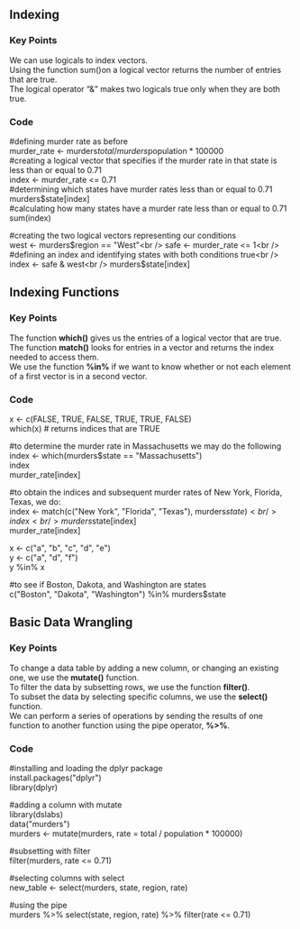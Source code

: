 ## Indexing
### Key Points
We can use logicals to index vectors.<br />
Using the function sum()on a logical vector returns the number of entries that are true.<br />
The logical operator “&” makes two logicals true only when they are both true.<br />
### Code
#defining murder rate as before<br />
murder_rate <- murders$total / murders$population * 100000<br />
#creating a logical vector that specifies if the murder rate in that state is less than or equal to 0.71<br />
index <- murder_rate <= 0.71<br />
#determining which states have murder rates less than or equal to 0.71<br />
murders$state[index]<br />
#calculating how many states have a murder rate less than or equal to 0.71<br />
sum(index)<br />

#creating the two logical vectors representing our conditions<br />
west <- murders$region == "West"<br />
safe <- murder_rate <= 1<br />
#defining an index and identifying states with both conditions true<br />
index <- safe & west<br />
murders$state[index]<br />

## Indexing Functions<br />
### Key Points<br />
The function **which()** gives us the entries of a logical vector that are true.<br />
The function **match()** looks for entries in a vector and returns the index needed to access them.<br />
We use the function **%in%** if we want to know whether or not each element of a first vector is in a second vector.<br />
### Code<br />
x <- c(FALSE, TRUE, FALSE, TRUE, TRUE, FALSE)<br />
which(x)    # returns indices that are TRUE<br />

#to determine the murder rate in Massachusetts we may do the following<br />
index <- which(murders$state == "Massachusetts")<br />
index<br />
murder_rate[index]<br />

#to obtain the indices and subsequent murder rates of New York, Florida, Texas, we do:<br />
index <- match(c("New York", "Florida", "Texas"), murders$state)<br />
index<br />
murders$state[index]<br />
murder_rate[index]<br />

x <- c("a", "b", "c", "d", "e")<br />
y <- c("a", "d", "f")<br />
y %in% x<br />

#to see if Boston, Dakota, and Washington are states<br />
c("Boston", "Dakota", "Washington") %in% murders$state<br />

## Basic Data Wrangling
### Key Points
To change a data table by adding a new column, or changing an existing one, we use the **mutate()** function.<br />
To filter the data by subsetting rows, we use the function **filter()**.<br />
To subset the data by selecting specific columns, we use the **select()** function.<br />
We can perform a series of operations by sending the results of one function to another function using the pipe operator, **%>%**.<br />
### Code
#installing and loading the dplyr package<br />
install.packages("dplyr")<br />
library(dplyr)<br />

#adding a column with mutate<br />
library(dslabs)<br />
data("murders")<br />
murders <- mutate(murders, rate = total / population * 100000)<br />

#subsetting with filter<br />
filter(murders, rate <= 0.71)<br />

#selecting columns with select<br />
new_table <- select(murders, state, region, rate)<br />

#using the pipe<br />
murders %>% select(state, region, rate) %>% filter(rate <= 0.71)<br />



